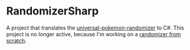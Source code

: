 # RandomizerSharp

A project that translates the [universal-pokemon-randomizer](https://github.com/Dabomstew/universal-pokemon-randomizer) to C#.
This project is no longer active, because I'm working on a [randomizer from scratch](https://github.com/Hejsil/pokemon-randomizer).
